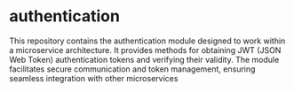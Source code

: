 # authentication
This repository contains the authentication module designed to work within a microservice architecture. It provides methods for obtaining JWT (JSON Web Token) authentication tokens and verifying their validity. The module facilitates secure communication and token management, ensuring seamless integration with other microservices
